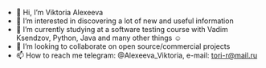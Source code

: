 - 👋 Hi, I’m Viktoria Alexeeva
- 👀 I’m interested in discovering a lot of new and useful information
- 🌱 I’m currently studying at a software testing course with Vadim Ksendzov, Python, Java and many other things ☺ 
- 💞️ I’m looking to collaborate on open source/commercial projects
- 📫 How to reach me telegram: @Alexeeva_Viktoria, e-mail: tori-r@mail.ru

<!---
alexviktoria/alexviktoria is a ✨ special ✨ repository because its `README.md` (this file) appears on your GitHub profile.
You can click the Preview link to take a look at your changes.
--->

